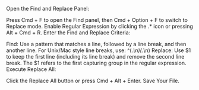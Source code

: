 Open the Find and Replace Panel:

Press Cmd + F to open the Find panel, then Cmd + Option + F to switch to Replace mode.
Enable Regular Expression by clicking the .* icon or pressing Alt + Cmd + R.
Enter the Find and Replace Criteria:

Find: Use a pattern that matches a line, followed by a line break, and then another line. For Unix/Mac style line breaks, use: ^(.*\n)(.*\n)
Replace: Use $1 to keep the first line (including its line break) and remove the second line break. The $1 refers to the first capturing group in the regular expression.
Execute Replace All:

Click the Replace All button or press Cmd + Alt + Enter.
Save Your File.
